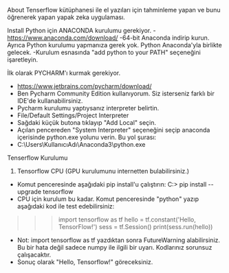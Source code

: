 About
Tenserflow kütüphanesi ile el yazıları için tahminleme yapan ve bunu öğrenerek yapan yapak zeka uygulaması.

Install
Python için ANACONDA kurulumu gerekiyor.
-https://www.anaconda.com/download/
-64-bit Anaconda indirip kurun. Ayrıca Python kurulumu yapmanıza gerek yok. Python Anaconda'yla birlikte gelecek.
-Kurulum esnasında "add python to your PATH" seçeneğini işaretleyin.

İlk olarak PYCHARM'ı kurmak gerekiyor.
- https://www.jetbrains.com/pycharm/download/
- Ben Pycharm Community Edition kullanıyorum. Siz isterseniz farklı bir IDE'de kullanabilirsiniz.
- Pycharm kurulumu yaptıysanız interpreter belirtin.
- File/Default Settings/Project Interpreter
- Sağdaki küçük butona tıklayıp "Add Local" seçin.
- Açılan pencereden "System Interpreter" seçeneğini seçip anaconda içerisinde python.exe yolunu verin. Bu yol şurası:
- C:\Users\KullanıcıAdı\Anaconda3\python.exe

Tenserflow Kurulumu
1. Tensorflow CPU (GPU kurulumunu internetten bulabilirsiniz.)
- Komut penceresinde aşağıdaki pip install'u çalıştırın:
C:\> pip install --upgrade tensorflow
- CPU için kurulum bu kadar. Komut penceresinde "python" yazıp aşağıdaki kod ile test edebilirsiniz:
>>> import tensorflow as tf
>>> hello = tf.constant('Hello, TensorFlow!')
>>> sess = tf.Session()
>>> print(sess.run(hello))
- Not: import tensorflow as tf yazdıktan sonra FutureWarning alabilirsiniz. Bu bir hata değil sadece numpy ile ilgili bir uyarı. Kodlarınız sorunsuz çalışacaktır.
- Sonuç olarak "Hello, Tensorflow!" göreceksiniz.